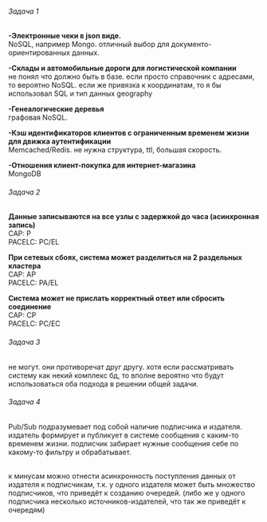 ###### Задача 1

**-Электронные чеки в json виде.** 
<br>NoSQL, например Mongo. отличный выбор для документо-ориентированных данных.


**-Склады и автомобильные дороги для логистической компании**
<br>не понял что должно быть в базе. если просто справочник с адресами, то вероятно NoSQL. 
если же привязка к координатам, то я бы использовал SQL и тип данных geography 

**-Генеалогические деревья**
<br>графовая NoSQL.

**-Кэш идентификаторов клиентов с ограниченным временем жизни для движка аутентификации**
<br>Memcached/Redis. не нужна структура, ttl, большая скорость.

**-Отношения клиент-покупка для интернет-магазина**
<br>MongoDB


###### Задача 2

**Данные записываются на все узлы с задержкой до часа (асинхронная запись)**
<br>CAP: P
<br>PACELC: PC/EL

**При сетевых сбоях, система может разделиться на 2 раздельных кластера**
<br>CAP: AP 
<br>PACELC: PA/EL

**Система может не прислать корректный ответ или сбросить соединение**
<br>CAP: CP
<br>PACELC: PC/EC

###### Задача 3
не могут. они противоречат друг другу. 
хотя если рассматривать систему как некий комплекс бд, то вполне вероятно что будут использоваться оба подхода в решении общей задачи.

###### Задача 4

Pub/Sub подразумевает под собой наличие подписчика и издателя. 
издатель формирует и публикует в системе сообщения с каким-то временем жизни. 
подписчик забирает нужные сообщения себе по какому-то фильтру и обрабатывает.

<br>к минусам можно отнести асинхронность поступления данных от издателя к подписчикам, т.к. у одного издателя может быть множество подписчиков, что приведёт к созданию очередей. (либо же у одного подписчика несколько источников-издателей, что так же приведёт к очередям)
